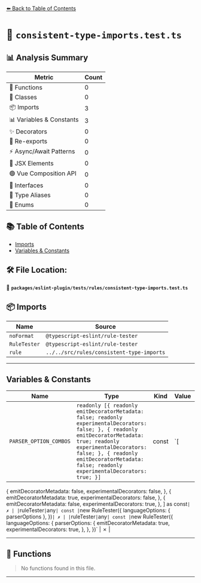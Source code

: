 [⬅️ Back to Table of Contents](../../../../index.md)

# 📄 `consistent-type-imports.test.ts`

## 📊 Analysis Summary

| Metric | Count |
|--------|-------|
| 🔧 Functions | 0 |
| 🧱 Classes | 0 |
| 📦 Imports | 3 |
| 📊 Variables & Constants | 3 |
| ✨ Decorators | 0 |
| 🔄 Re-exports | 0 |
| ⚡ Async/Await Patterns | 0 |
| 💠 JSX Elements | 0 |
| 🟢 Vue Composition API | 0 |
| 📐 Interfaces | 0 |
| 📑 Type Aliases | 0 |
| 🎯 Enums | 0 |

## 📚 Table of Contents

- [Imports](#imports)
- [Variables & Constants](#variables-constants)

## 🛠️ File Location:
📂 **`packages/eslint-plugin/tests/rules/consistent-type-imports.test.ts`**

## 📦 Imports

| Name | Source |
|------|--------|
| `noFormat` | `@typescript-eslint/rule-tester` |
| `RuleTester` | `@typescript-eslint/rule-tester` |
| `rule` | `../../src/rules/consistent-type-imports` |


---

## Variables & Constants

| Name | Type | Kind | Value | Exported |
|------|------|------|-------|----------|
| `PARSER_OPTION_COMBOS` | `readonly [{ readonly emitDecoratorMetadata: false; readonly experimentalDecorators: false; }, { readonly emitDecoratorMetadata: true; readonly experimentalDecorators: false; }, { readonly emitDecoratorMetadata: false; readonly experimentalDecorators: true; }]` | const | `[
  {
    emitDecoratorMetadata: false,
    experimentalDecorators: false,
  },
  {
    emitDecoratorMetadata: true,
    experimentalDecorators: false,
  },
  {
    emitDecoratorMetadata: false,
    experimentalDecorators: true,
  },
] as const` | ✗ |
| `ruleTester` | `any` | const | `new RuleTester({
      languageOptions: { parserOptions },
    })` | ✗ |
| `ruleTester` | `any` | const | `new RuleTester({
    languageOptions: {
      parserOptions: {
        emitDecoratorMetadata: true,
        experimentalDecorators: true,
      },
    },
  })` | ✗ |


---

## 🔧 Functions

> No functions found in this file.


---